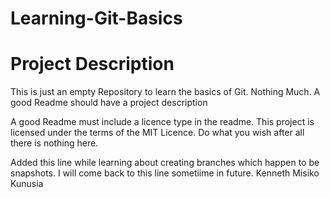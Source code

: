 # Learning-Git-Basics

# Project Description
  This is just an empty Repository to learn the basics of Git. Nothing Much. A good Readme should have a project description
  
  A good Readme must include a licence type in the readme. This project is licensed under the terms of the MIT Licence. Do what you wish after all 
  there is nothing here.
  
  Added this line while learning about creating branches which happen to be snapshots.
  I will come back to this line sometiime in future. Kenneth Misiko Kunusia
